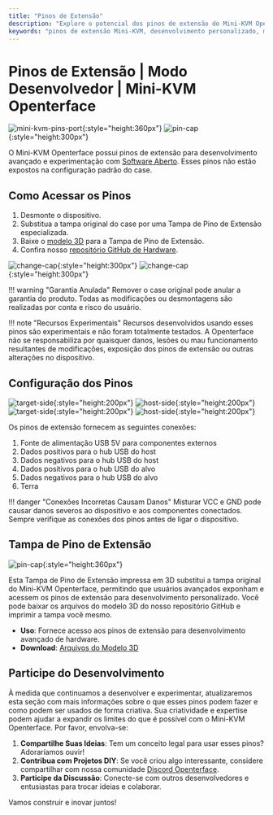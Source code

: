 ```yaml
---
title: "Pinos de Extensão"
description: "Explore o potencial dos pinos de extensão do Mini-KVM Openterface para desenvolvimento de hardware personalizado e projetos de código aberto."
keywords: "pinos de extensão Mini-KVM, desenvolvimento personalizado, modificação de hardware, KVM de código aberto"
---
```


# **Pinos de Extensão** | Modo Desenvolvedor | Mini-KVM Openterface

![mini-kvm-pins-port](/images/product/mini-kvm-pins-port.png){:style="height:360px"}
![pin-cap](https://assets.openterface.com/images/product/part/pin-cap.jpg){:style="height:300px"}

O Mini-KVM Openterface possui pinos de extensão para desenvolvimento avançado e experimentação com [Software Aberto](/app). Esses pinos não estão expostos na configuração padrão do case.

## Como Acessar os Pinos

1. Desmonte o dispositivo.
2. Substitua a tampa original do case por uma Tampa de Pino de Extensão especializada.
3. Baixe o [modelo 3D](https://github.com/TechxArtisanStudio/Openterface_Mini-KVM_Hardware/tree/main/models) para a Tampa de Pino de Extensão.
4. Confira nosso [repositório GitHub de Hardware](https://github.com/TechxArtisanStudio/Openterface_Mini-KVM_Hardware).

![change-cap](/images/product/change-cap.svg#only-light){:style="height:300px"}
![change-cap](/images/product/change-cap_1.svg#only-dark){:style="height:300px"}

!!! warning "Garantia Anulada"
    Remover o case original pode anular a garantia do produto. Todas as modificações ou desmontagens são realizadas por conta e risco do usuário.

!!! note "Recursos Experimentais"
    Recursos desenvolvidos usando esses pinos são experimentais e não foram totalmente testados. A Openterface não se responsabiliza por quaisquer danos, lesões ou mau funcionamento resultantes de modificações, exposição dos pinos de extensão ou outras alterações no dispositivo.

## Configuração dos Pinos

![target-side](/images/product/extension-pins-1.svg#only-light){:style="height:200px"}
![host-side](/images/product/extension-pins-2.svg#only-light){:style="height:200px"}
![target-side](/images/product/extension-pins-1_1.svg#only-dark){:style="height:200px"}
![host-side](/images/product/extension-pins-2_1.svg#only-dark){:style="height:200px"}

Os pinos de extensão fornecem as seguintes conexões:

1. Fonte de alimentação USB 5V para componentes externos
2. Dados positivos para o hub USB do host
3. Dados negativos para o hub USB do host
4. Dados positivos para o hub USB do alvo
5. Dados negativos para o hub USB do alvo
6. Terra

!!! danger "Conexões Incorretas Causam Danos"
    Misturar VCC e GND pode causar danos severos ao dispositivo e aos componentes conectados. Sempre verifique as conexões dos pinos antes de ligar o dispositivo.

## Tampa de Pino de Extensão

![pin-cap](https://assets.openterface.com/images/product/part/pin-cap.jpg){:style="height:360px"}

Esta Tampa de Pino de Extensão impressa em 3D substitui a tampa original do Mini-KVM Openterface, permitindo que usuários avançados exponham e acessem os pinos de extensão para desenvolvimento personalizado. Você pode baixar os arquivos do modelo 3D do nosso repositório GitHub e imprimir a tampa você mesmo.

- **Uso**: Fornece acesso aos pinos de extensão para desenvolvimento avançado de hardware.
- **Download**: [Arquivos do Modelo 3D](https://github.com/TechxArtisanStudio/Openterface_Mini-KVM_Hardware/tree/main/models)

## Participe do Desenvolvimento

À medida que continuamos a desenvolver e experimentar, atualizaremos esta seção com mais informações sobre o que esses pinos podem fazer e como podem ser usados de forma criativa. Sua criatividade e expertise podem ajudar a expandir os limites do que é possível com o Mini-KVM Openterface. Por favor, envolva-se:

1. **Compartilhe Suas Ideias**: Tem um conceito legal para usar esses pinos? Adoraríamos ouvir!
2. **Contribua com Projetos DIY**: Se você criou algo interessante, considere compartilhar com nossa comunidade [Discord Openterface](/discord).
3. **Participe da Discussão**: Conecte-se com outros desenvolvedores e entusiastas para trocar ideias e colaborar.

Vamos construir e inovar juntos!